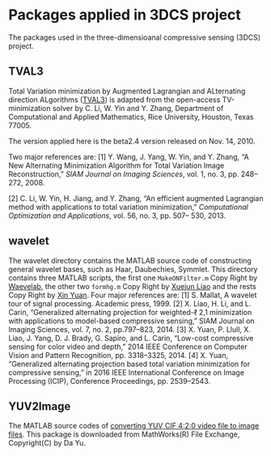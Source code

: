 # Packages applied in 3DCS project
The packages used in the three-dimensioanal compressive sensing (3DCS) project.
## TVAL3
Total Variation minimization by Augmented Lagrangian and ALternating direction ALgorithms ([TVAL3](http://www.caam.rice.edu/~optimization/L1/TVAL3/ "TVAL3")) is adapted from the open-access TV-minimization solver by C. Li, W. Yin and Y. Zhang, Department of Computational and Applied Mathematics, Rice University, Houston, Texas 77005.

The version applied here is the beta2.4 version released on Nov. 14, 2010.

Two major references are:
[1]   Y. Wang, J. Yang, W. Yin, and Y. Zhang, “A New Alternating Minimization Algorithm for Total Variation Image Reconstruction,” *SIAM Journal on Imaging Sciences*, vol. 1, no. 3, pp. 248–272, 2008.

[2]   C. Li, W. Yin, H. Jiang, and Y. Zhang, “An efficient augmented Lagrangian method with applications to total variation minimization,”
*Computational Optimization and Applications*, vol. 56, no. 3, pp. 507–
530, 2013.

## wavelet
The wavelet directory contains the MATLAB source code of constructing general wavelet bases, such as Haar, Daubechies, Symmlet. This directory contains three MATLAB scripts, the first one `MakeONFilter.m` Copy Right by [Waevelab](http://statweb.stanford.edu/~wavelab/ "Wavelab"), the other two `formhg.m` Copy Right by [Xuejun Liao](http://people.ee.duke.edu/~xjliao/ "Xuejun Liao, Duke University") and the rests Copy Right by [Xin Yuan](https://sites.google.com/site/eiexyuan/ "Xin Yuan, Bell lab").
Four major references are:
[1]   S. Mallat, A wavelet tour of signal processing. Academic press, 1999.
[2]   X. Liao, H. Li, and L. Carin, “Generalized alternating projection for
weighted-ℓ 2,1 minimization with applications to model-based compressive sensing,” SIAM Journal on Imaging Sciences, vol. 7, no. 2, pp.797–823, 2014.
[3]   X. Yuan, P. Llull, X. Liao, J. Yang, D. J. Brady, G. Sapiro, and L. Carin, “Low-cost compressive sensing for color video and depth,” 2014 IEEE
Conference on Computer Vision and Pattern Recognition, pp. 3318–3325, 2014.
[4]    X. Yuan, “Generalized alternating projection based total variation minimization for compressive sensing,” in 2016 IEEE International Conference on Image Processing (ICIP), Conference Proceedings, pp. 2539–2543.

## YUV2Image
The MATLAB source codes of [converting YUV CIF 4:2:0 video file to image files](http://www.mathworks.com/matlabcentral/fileexchange/6318-convert-yuv-cif-4-2-0-video-file-to-image-files "File Exchange"). This package is downloaded from MathWorks(R) File Exchange, Copyright(C) by Da Yu.